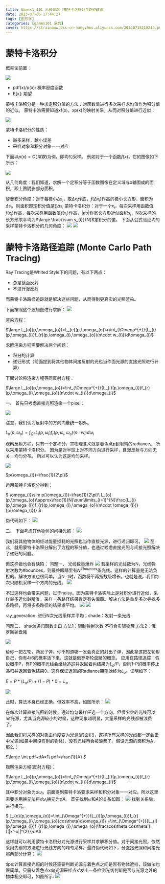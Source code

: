 ```yaml
---
title: Games1-101 光线追踪（蒙特卡洛积分与路径追踪
date: 2023-07-06 17:44:27
tags: [图形学]
categories: [games101 系列]
cover: https://strainbow.oss-cn-hangzhou.aliyuncs.com/20230718210215.png
---
```

# 蒙特卡洛积分
概率论前置：

![](https://strainbow.oss-cn-hangzhou.aliyuncs.com/20230706174606.png)

- pdf(x)/p(x): 概率密度函数
- E[x]: 期望

蒙特卡洛积分是一种求定积分值的方法：对函数值进行多次采样求均值作为积分值的近似。
蒙特卡洛需要知道xf(x)，xp(x)的映射关系，从而对积分值进行近似：

![](https://strainbow.oss-cn-hangzhou.aliyuncs.com/20230706174629.png)

蒙特卡洛积分的性质：

- 越多采样，越小误差
- 采样对象和积分对象一一对应

下面以$p(x)=C(常数)$为例，即均匀采样。
例如对于一个函数$f(x)$，它的图像如下所示：

![](https://strainbow.oss-cn-hangzhou.aliyuncs.com/20230706174648.png)

从几何角度：我们知道，求解一个定积分等于函数图像在定义域与x轴围成的面积，即上图阴影部分面积。

黎曼积分角度：对于每极小$\Delta x_{i}$，取$\Delta x_{i}$作底，$f(\Delta x_{i})$作高的极小长方形，面积为$\Delta s_{i}$，则面积即定积分值是$\sum\Delta s_{i}$
蒙特卡洛积分：对于一个$x_{i}$，每次采样用函数值$f(x_{i})$作高，每次采样用函数值$f(x_{i})$作高，|ab|作宽长方形近似面积$s_{i}$，N次采样的长方形求平均为$\large \frac{\sum s_{i}}{N}$定积分的值。
下面从公式验证均匀采样蒙特卡洛积分的几何角度：
![](https://strainbow.oss-cn-hangzhou.aliyuncs.com/20230706174706.png)
![](https://strainbow.oss-cn-hangzhou.aliyuncs.com/20230706174717.png)

# 蒙特卡洛路径追踪 (Monte Carlo Path Tracing)
Ray Tracing是Whited Style下的问题，有以下两点：

- 总是镜面反射
- 不进行漫反射

而蒙特卡洛路径追踪就是解决这些问题，从而得到更真实的光照渲染。

下面按照这个逻辑图进行求解：
![](https://strainbow.oss-cn-hangzhou.aliyuncs.com/20230706174755.png)


渲染方程：

$\large
L_{o}(p,\omega_{o})=L_{e}(p,\omega_{o})+\int_{\Omega^{+}}{L_{i}(p,\omega_{i})f_{r}(p,\omega_{i},\omega_{o})(n\cdot w_{i})}d\omega_{i}$

求解渲染方程需要解决两个问题：

- 积分的计算
- 递归形式（前面提到将其他物体间接反射的光也当作面光源的直接光照进行计算）

下面讨论将渲染方程等同反射方程：

$\large
L_{o}(p,\omega_{o})=\int_{\Omega^{+}}{L_{i}(p,\omega_{i})f_{r}(p,\omega_{i},\omega_{o})(n\cdot w_{i})}d\omega_{i}$

一、
首先只考虑直接光照渲染一个pixel：

![](https://strainbow.oss-cn-hangzhou.aliyuncs.com/20230706174859.png)

注意，我们认为反射中的方向向量统一朝外。

$L_{o}(p,\omega_{o})=\int_{\Omega^{+}}{L_{i}(p,\omega_{i})f_{r}(p,\omega_{i},\omega_{o})(n\cdot w_{i})}d\omega_{i}$

观察反射方程，只有一个定积分，其物理含义就是着色点p到眼睛的radiance。
所以采用蒙特卡洛积分。
因为是对半球上对不同方向进行采样，且漫反射与方向无关，均匀分布。
所以可以认为这是均匀采样。

![](https://strainbow.oss-cn-hangzhou.aliyuncs.com/20230706174921.png)

$p(\omega_{i})=\frac{1}{2\pi}$

运用蒙特卡洛积分得到：

$
\omega_{i}\sim p(\omega_{i})=\frac{1}{2\pi}\\
L_{o}(p,\omega_{o})\approx\frac{1}{N}\sum\limits_{i=1}^{N}\frac{L_{i}(p,\omega_{i})f_{r}(p,\omega_{i},\omega_{o})(n\cdot \omega_{i})}{p(\omega_{i})}
$

伪代码如下：
![](https://strainbow.oss-cn-hangzhou.aliyuncs.com/20230706175015.png)

二、
下面考虑其他物体的间接光照：
![](https://strainbow.oss-cn-hangzhou.aliyuncs.com/20230706175031.png)

我们将其他物体的经过能量损耗的光照也当作直接光源，进行递归即可。
![](https://strainbow.oss-cn-hangzhou.aliyuncs.com/20230706175052.png)
至此，就用蒙特卡洛积分解出了方程的积分值，也通过考虑直接光照与间接光照解决了递归的问题。

但这样做也会有缺陷：
问题一、
光线数量爆炸
![](https://strainbow.oss-cn-hangzhou.aliyuncs.com/20230706175109.png)
若采样的光线数为N，光线弹射次数为#bounces，则最终眼睛里有$N^{\#bounces}$条光线。这样的计算量是无法负担的。解决方法也很简单，当N=1时，函数将不再指数级增长。也就是说，我们每次只随机采样一个方向的光线。
![](https://strainbow.oss-cn-hangzhou.aliyuncs.com/20230706175130.png)

不过这样也会带来问题，过于noisy。因为蒙特卡洛实际上是对积分进行近似，采样越多近似越精准，采样一条路径结果肯定有失偏颇。解决方法是重复多次寻找多条路径，再将多条路径的结果求平均。
![](https://strainbow.oss-cn-hangzhou.aliyuncs.com/20230706175146.png)
![](https://strainbow.oss-cn-hangzhou.aliyuncs.com/20230706175157.png)

ray_generation: 进行N次光线采样并平均；shade：发射一条光线

问题二、
shade递归函数出口
方法1：限制弹射次数 不符合实际物理
方法2：俄罗斯轮盘赌

![](https://strainbow.oss-cn-hangzhou.aliyuncs.com/20230706175216.png)

给你一把左轮，两发子弹，你不知道哪一发会真正的射出子弹，因此拿这把左轮射自己，你有4/6的概率活下来，这就是俄罗斯轮盘赌的概念。
应用在路径追踪：假设概率P，有P的概率光线会继续追踪并返回着色结果为$L_{o}/P$，否则1-P的概率停止递归并返回着色结果0。这样保证返回的Radiance期望始终为$L_{o}$。证明如下：

$E=P*(L_{o}/P)+(1-P)*0=L_{o}$

![](https://strainbow.oss-cn-hangzhou.aliyuncs.com/20230706175233.png)

此时，算法本身已经正确。但效率不高，如图所示：
![](https://strainbow.oss-cn-hangzhou.aliyuncs.com/20230706175249.png)

在每次计算直接光照的时候，通过均匀采样任选一个方向，但很少会的光线可以hit光源，尤其当光源较小的时候，这种现象越明显，大量采样的光线都被浪费了。

因此我们将采样的对象由角度变为光源(的面积)，这样所有采样的光线都一定会击中光源(如果中间没有别的物体)，没有光线再会被浪费了。假设光源的面积为A，那么：

$\large
\int pdf~dA=1\\
pdf=\frac{1}{A}
$

观察渲染方程(反射方程)：

$\large
L_{o}(p,\omega_{o})=\int_{\Omega^{+}}{L_{i}(p,\omega_{i})f_{r}(p,\omega_{i},\omega_{o})(n\cdot w_{i})}d\omega_{i}$

其中积分对象为$d\omega_{i}$，前面提到蒙特卡洛要求采样和积分对象一一对应。所以这里需要运用换元法将$d\omega_{i}$换元为$dA$。
首先找到$\omega$和$A$的关系如图：
![](https://strainbow.oss-cn-hangzhou.aliyuncs.com/20230706175328.png)
找到关系后，进行换元。

$
L_{o}(p,\omega_{o})=\int_{\Omega^{+}}{L_{i}(p,\omega_{i})f_{r}(p,\omega_{i},\omega_{o})cos\theta}d\omega_{i}\\
=\int_{\Omega^{+}}{L_{i}(p,\omega_{i})f_{r}(p,\omega_{i},\omega_{o})\frac{cos\theta cos\theta'}{||x'-x||^{2}}}dA$

这样就可以利用蒙特卡洛积分对光源进行采样并求解积分值。对于间接光照，依然采用先前的方法进行光线方向的均匀采样。最终伪代码如下，分直接光照和间接光照两部分计算：
![](https://strainbow.oss-cn-hangzhou.aliyuncs.com/20230706175421.png)

tips:计算直接光照的时候还需要判断光源与着色点之间是否有物体遮挡，该做法也很简单，只需从着色点x向光源采样点x’发出一条检测光线判断是否与光源之外的物体相交即可，如图所示:
![](https://strainbow.oss-cn-hangzhou.aliyuncs.com/20230706175436.png)


